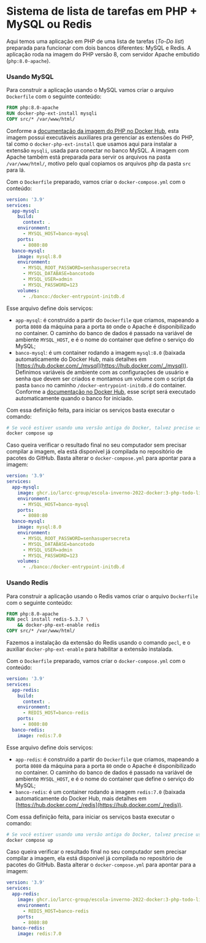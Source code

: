 # Sistema de lista de tarefas em PHP + MySQL ou Redis

Aqui temos uma aplicação em PHP de uma lista de tarefas (_To-Do list_) preparada para funcionar com dois bancos diferentes: MySQL e Redis. A aplicação roda na imagem do PHP versão 8, com servidor Apache embutido (`php:8.0-apache`).

### Usando MySQL
Para construir a aplicação usando o MySQL vamos criar o arquivo `Dockerfile` com o seguinte conteúdo:

```dockerfile
FROM php:8.0-apache
RUN docker-php-ext-install mysqli
COPY src/* /var/www/html/
```

Conforme a [documentação da imagem do PHP no Docker Hub](https://hub.docker.com/_/php), esta imagem possui executáveis auxiliares pra gerenciar as extensões do PHP, tal como o `docker-php-ext-install` que usamos aqui para instalar a extensão `mysqli`, usada para conectar no banco MySQL. A imagem com Apache também está preparada para servir os arquivos na pasta `/var/www/html/`, motivo pelo qual copiamos os arquivos php da pasta `src` para lá.

Com o `Dockerfile` preparado, vamos criar o `docker-compose.yml` com o conteúdo:
```yml
version: '3.9'
services:
  app-mysql:
    build:
      context: .
    environment:
      - MYSQL_HOST=banco-mysql
    ports:
      - 8080:80
  banco-mysql:
    image: mysql:8.0
    environment:
      - MYSQL_ROOT_PASSWORD=senhasupersecreta
      - MYSQL_DATABASE=bancotodo
      - MYSQL_USER=admin
      - MYSQL_PASSWORD=123
    volumes:
      - ./banco:/docker-entrypoint-initdb.d
```

Esse arquivo define dois serviços:
- `app-mysql`: é construído a partir do `Dockerfile` que criamos, mapeando a porta `8080` da máquina para a porta `80` onde o Apache é disponibilizado no container. O caminho do banco de dados é passado na variável de ambiente `MYSQL_HOST`, e é o nome do container que define o serviço do MySQL;
- `banco-mysql`: é um container rodando a imagem `mysql:8.0` (baixada automaticamente do Docker Hub, mais detalhes em [https://hub.docker.com/_/mysql](https://hub.docker.com/_/mysql)). Definimos variáveis de ambiente com as configurações de usuário e senha que devem ser criados e montamos um volume com o script da pasta `banco` no caminho `/docker-entrypoint-initdb.d` do container. Conforme a [documentação no Docker Hub](https://hub.docker.com/_/mysql), esse script será executado automaticamente quando o banco for iniciado.

Com essa definição feita, para iniciar os serviços basta executar o comando:

```bash
# Se você estiver usando uma versão antiga do Docker, talvez precise usar um hífen no comando: docker-compose up
docker compose up
```

Caso queira verificar o resultado final no seu computador sem precisar compilar a imagem, ela está disponível já compilada no repositório de pacotes do GitHub. Basta alterar o `docker-compose.yml` para apontar para a imagem:

```yml
version: '3.9'
services:
  app-mysql:
    image: ghcr.io/larcc-group/escola-inverno-2022-docker:3-php-todo-list-mysql
    environment:
      - MYSQL_HOST=banco-mysql
    ports:
      - 8080:80
  banco-mysql:
    image: mysql:8.0
    environment:
      - MYSQL_ROOT_PASSWORD=senhasupersecreta
      - MYSQL_DATABASE=bancotodo
      - MYSQL_USER=admin
      - MYSQL_PASSWORD=123
    volumes:
      - ./banco:/docker-entrypoint-initdb.d
```

### Usando Redis
Para construir a aplicação usando o Redis vamos criar o arquivo `Dockerfile` com o seguinte conteúdo:

```dockerfile
FROM php:8.0-apache
RUN pecl install redis-5.3.7 \
	&& docker-php-ext-enable redis
COPY src/* /var/www/html/
```

Fazemos a instalação da extensão do Redis usando o comando `pecl`, e o auxiliar `docker-php-ext-enable` para habilitar a extensão instalada.

Com o `Dockerfile` preparado, vamos criar o `docker-compose.yml` com o conteúdo:
```yml
version: '3.9'
services:
  app-redis:
    build:
      context: .
    environment:
      - REDIS_HOST=banco-redis
    ports:
      - 8080:80
  banco-redis:
    image: redis:7.0
```

Esse arquivo define dois serviços:
- `app-redis`: é construído a partir do `Dockerfile` que criamos, mapeando a porta `8080` da máquina para a porta `80` onde o Apache é disponibilizado no container. O caminho do banco de dados é passado na variável de ambiente `MYSQL_HOST`, e é o nome do container que define o serviço do MySQL;
- `banco-redis`: é um container rodando a imagem `redis:7.0` (baixada automaticamente do Docker Hub, mais detalhes em [https://hub.docker.com/_/redis](https://hub.docker.com/_/redis)).

Com essa definição feita, para iniciar os serviços basta executar o comando:

```bash
# Se você estiver usando uma versão antiga do Docker, talvez precise usar um hífen no comando: docker-compose up
docker compose up
```

Caso queira verificar o resultado final no seu computador sem precisar compilar a imagem, ela está disponível já compilada no repositório de pacotes do GitHub. Basta alterar o `docker-compose.yml` para apontar para a imagem:

```yml
version: '3.9'
services:
  app-redis:
    image: ghcr.io/larcc-group/escola-inverno-2022-docker:3-php-todo-list-redis
    environment:
      - REDIS_HOST=banco-redis
    ports:
      - 8080:80
  banco-redis:
    image: redis:7.0
```